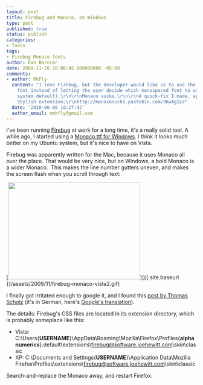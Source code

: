 ```yaml
---
layout: post
title: Firebug and Monaco, on Windows
type: post
published: true
status: publish
categories:
- Tools
tags:
- Firebug Monaco fonts
author: Dan Bernier
date: 2009-11-20 18:06:45.000000000 -05:00
comments:
- author: MkFly
  content: "I love Firebug, but the developer would like us to use the OS X \"Monaco\"
    font instead of letting the user decide which monospaced font to use (via the
    system default).\r\n\r\nMonaco sucks.\r\n\r\nA quick-fix I made, apply via the
    Stylish extension:\r\nhttp://monacosucks.pastebin.com/3KwAg1Le"
  date: '2010-06-08 16:27:42'
  author_email: mmkfly@gmail.com
---
```


I've been running [Firebug](http://getfirebug.com/) at work for a long time, it's a really solid tool.  A while ago, I started using a [Monaco.ttf for Windows](http://www.webdevkungfu.com/textmate-envy-aka-monaco-font-for-windows/).  I think it looks much better on my Ubuntu system, but it's nice to have on Vista.

Firebug was apparently written for the Mac, because it uses Monaco all over the place. That would be very nice, but on Windows, a bold Monaco is a wider Monaco.  This makes the line number gutters uneven, and makes the screen flash when you scroll through text:

[<img class="alignnone size-full wp-image-361" title="Firebug and Monaco on Vista" src="{{ site.baseurl }}/assets/2009/11/firebug-monaco-vista2.gif" alt="" width="349" height="257" />]({{ site.baseurl }}/assets/2009/11/firebug-monaco-vista2.gif)

I finally got irritated enough to google it, and I found this [post by Thomas Scholz](http://toscho.de/2009/schrift-in-firebug-aendern/) (it's in German, here's [Google's translation](http://translate.google.com/translate?js=y&prev=_t&hl=en&ie=UTF-8&u=http%3A%2F%2Ftoscho.de%2F2009%2Fschrift-in-firebug-aendern%2F&sl=de&tl=en)).

The details: Firebug's CSS files are located in its extension directory, which is probably someplace like this:

* Vista: C:\Users\{**USERNAME**}\AppData\Roaming\Mozilla\Firefox\Profiles\{**alphanumerics**}.default\extensions\firebug@software.joehewitt.com\skin\classic
* XP: C:\Documents and Settings\{**USERNAME**}\Application Data\Mozilla Firefox\Profiles\extensions\firebug@software.joehewitt.com\skin\classic

Search-and-replace the Monaco away, and restart Firefox.
